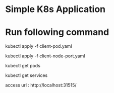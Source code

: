 # Simple K8s Application

# Run following command #

kubectl apply -f client-pod.yaml

kubectl apply -f client-node-port.yaml

kubectl get pods

kubectl get services

access url : http://localhost:31515/

